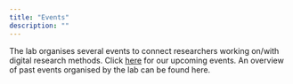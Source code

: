 ```yaml
---
title: "Events"
description: ""
---
```


The lab organises several events to connect researchers working on/with digital research methods.  Click [here](https://digicomlab.github.io/events/urman/) for our upcoming events. An overview of past events organised by the lab can be found here. 


